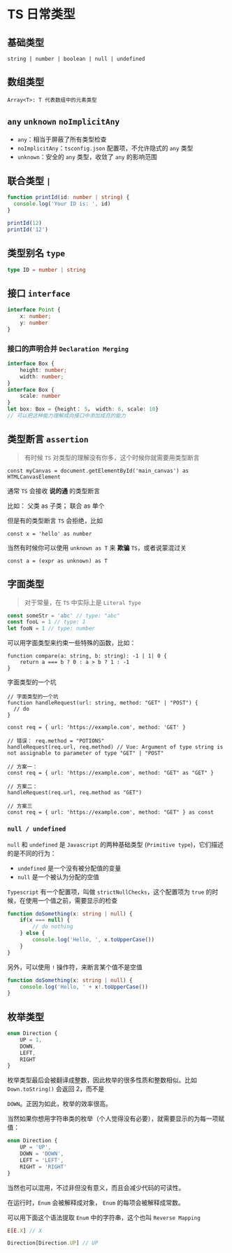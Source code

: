# TS 日常类型

## 基础类型

```
string | number | boolean | null | undefined
```

## 数组类型

```
Array<T>: T 代表数组中的元素类型
```

## `any` `unknown` `noImplicitAny`

- `any`：相当于屏蔽了所有类型检查
- `noImplicitAny`：`tsconfig.json` 配置项，不允许隐式的 `any` 类型
- `unknown`：安全的 `any` 类型，收敛了 `any` 的影响范围

## 联合类型  `|`

```ts
function printId(id: number | string) {
  console.log('Your ID is: ', id)
}

printId(12)
printId('12')
```

## 类型别名 `type`

```ts
type ID = number | string
```

## 接口 `interface`

```ts
interface Point {
    x: number;
    y: number
}
```

### 接口的声明合并 `Declaration Merging`

```ts
interface Box {
    height: number;
    width: number;
}
interface Box {
    scale: number
}
let box: Box = {height： 5， width: 6, scale: 10}
// 可以把这种能力理解成向接口中添加成员的能力
```

## 类型断言 `assertion`

> 有时候 `TS` 对类型的理解没有你多，这个时候你就需要用类型断言

```tsx
const myCanvas = document.getElementById('main_canvas') as HTMLCanvasElement
```

通常 `TS` 会接收 **说的通** 的类型断言

比如： 父类 as 子类； 联合 as 单个

但是有的类型断言 `TS` 会拒绝，比如

```tsx
const x = 'hello' as number
```

当然有时候你可以使用 `unknown as T` 来 **欺骗**  `TS`，或者说蒙混过关

```tsx
const a = (expr as unknown) as T
```

## 字面类型

> 对于常量，在 `TS` 中实际上是 `Literal Type`

```jsx
const someStr = 'abc' // type: "abc"
const fooL = 1 // type: 1
let fooN = 1 // type: number
```

可以用字面类型来约束一些特殊的函数，比如：

```tsx
function compare(a: string, b: string): -1 | 1| 0 {
    return a === b ? 0 : a > b ? 1 : -1
}
```

字面类型的一个坑

```tsx
// 字面类型的一个坑
function handleRequest(url: string, method: "GET" | "POST") {
  // do
}

const req = { url: 'https://example.com', method: 'GET' }

// 错误： req.method = "POTIONS"
handleRequest(req.url, req.method) // Vue: Argument of type string is not assignable to parameter of type "GET" | "POST"

// 方案一：
const req = { url: 'https://example.com', method: "GET" as "GET" }

// 方案二：
handleRequest(req.url, req.method as "GET")

// 方案三
const req = { url: 'https://example.com', method: "GET" } as const
```

### `null / undefined`

`null` 和 `undefined` 是 `Javascript` 的两种基础类型 (`Primitive type`)，它们描述的是不同的行为：

- `undefined` 是一个没有被分配值的变量
- `null` 是一个被认为分配的空值

`Typescript` 有一个配置项，叫做 `strictNullChecks`，这个配置项为 `true` 的时候，在使用一个值之前，需要显示的检查

```ts
function doSomething(x: string | null) {
    if(x === null) {
        // do nothing
    } else {
        console.log('Hello, ', x.toUpperCase())
    }
}
```

另外，可以使用 `!` 操作符，来断言某个值不是空值

```ts
function doSomething(x: string | null) {
    console.log('Hello, ' + x!.toUpperCase())
} 
```

## 枚举类型

```ts
enum Direction {
    UP = 1,
    DOWN,
    LEFT,
    RIGHT
}
```

枚举类型最后会被翻译成整数，因此枚举的很多性质和整数相似。比如 `Down.toString()` 会返回 2，而不是

 `DOWN`。正因为如此，枚举的效率很高。

当然如果你想用字符串类的枚举（个人觉得没有必要），就需要显示的为每一项赋值：

```ts
enum Direction {
    UP = 'UP',
    DOWN = 'DOWN',
    LEFT = 'LEFT',
    RIGHT = 'RIGHT'
}
```

当然也可以混用，不过非但没有意义，而且会减少代码的可读性。

在运行时，`Enum` 会被解释成对象， `Enum` 的每项会被解释成常数。

可以用下面这个语法提取 `Enum` 中的字符串，这个也叫 `Reverse Mapping`

```ts
E[E.X] // X

Direction[Direction.UP] // UP
```
















